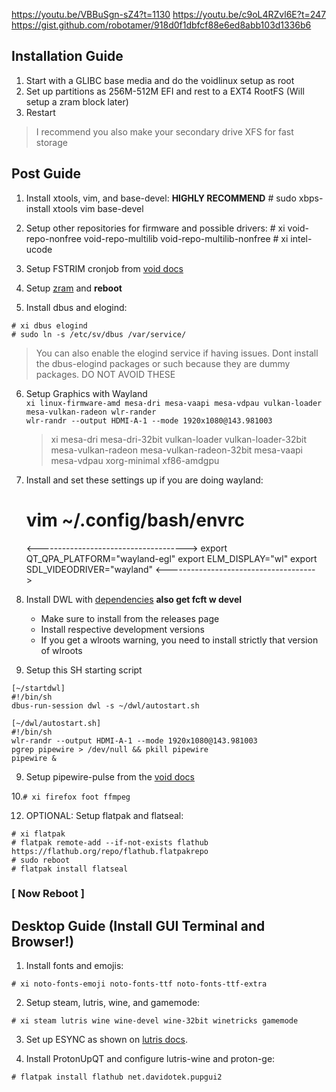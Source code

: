 https://youtu.be/VBBuSgn-sZ4?t=1130
https://youtu.be/c9oL4RZvl6E?t=247
https://gist.github.com/robotamer/918d0f1dbfcf88e6ed8abb103d1336b6
## Installation Guide
  1. Start with a GLIBC base media and do the voidlinux setup as root
  2. Set up partitions as 256M-512M EFI and rest to a EXT4 RootFS (Will setup a zram block later)
  3. Restart
>I recommend you also make your secondary drive XFS for fast storage
## Post Guide
  1. Install xtools, vim, and base-devel: **HIGHLY RECOMMEND**
    # sudo xbps-install xtools vim base-devel

  2. Setup other repositories for firmware and possible drivers:
    # xi void-repo-nonfree void-repo-multilib void-repo-multilib-nonfree
    # xi intel-ucode
    
  3. Setup FSTRIM cronjob from [void docs](https://docs.voidlinux.org/config/ssd.html#periodic-trim-with-cron)

  4. Setup [zram](https://wiki.archlinux.org/title/Zram#Using_a_udev_rule) and **reboot**
    
  5. Install dbus and elogind:
  
    # xi dbus elogind
    # sudo ln -s /etc/sv/dbus /var/service/
> You can also enable the elogind service if having issues. Dont install the dbus-elogind packages or such because they are dummy packages. DO NOT AVOID THESE
    
  6. Setup Graphics with Wayland  
    `xi linux-firmware-amd mesa-dri mesa-vaapi mesa-vdpau vulkan-loader mesa-vulkan-radeon wlr-rander`  
    `wlr-randr --output HDMI-A-1 --mode 1920x1080@143.981003`  
        >xi mesa-dri mesa-dri-32bit vulkan-loader vulkan-loader-32bit mesa-vulkan-radeon mesa-vulkan-radeon-32bit mesa-vaapi mesa-vdpau xorg-minimal xf86-amdgpu  
    
8. Install and set these settings up if you are doing wayland:
    
    # vim ~/.config/bash/envrc
    <------------------------------------->
    export QT_QPA_PLATFORM="wayland-egl"
    export ELM_DISPLAY="wl"
    export SDL_VIDEODRIVER="wayland"
    <------------------------------------->

9. Install DWL with [dependencies](https://codeberg.org/dwl/dwl#building-dwl) **also get fcft w devel**
    - Make sure to install from the releases page
    - Install respective development versions
    - If you get a wlroots warning, you need to install strictly that version of wlroots
10. Setup this SH starting script  
```
[~/startdwl]
#!/bin/sh
dbus-run-session dwl -s ~/dwl/autostart.sh

[~/dwl/autostart.sh]
#!/bin/sh
wlr-randr --output HDMI-A-1 --mode 1920x1080@143.981003
pgrep pipewire > /dev/null && pkill pipewire
pipewire &
```      
  9. Setup pipewire-pulse from the [void docs](https://docs.voidlinux.org/config/media/pipewire.html)

  10.`# xi firefox foot ffmpeg`

  12. OPTIONAL: Setup flatpak and flatseal:
  
    # xi flatpak
    # flatpak remote-add --if-not-exists flathub https://flathub.org/repo/flathub.flatpakrepo
    # sudo reboot
    # flatpak install flatseal
  ### [ **Now Reboot** ]
    
## Desktop Guide (Install GUI Terminal and Browser!)
  1. Install fonts and emojis:
    
    # xi noto-fonts-emoji noto-fonts-ttf noto-fonts-ttf-extra
    
  2. Setup steam, lutris, wine, and gamemode:
    
    # xi steam lutris wine wine-devel wine-32bit winetricks gamemode
  
  3. Set up ESYNC as shown on [lutris docs](https://github.com/lutris/docs).
  
  4. Install ProtonUpQT and configure lutris-wine and proton-ge:
    
    # flatpak install flathub net.davidotek.pupgui2
  
